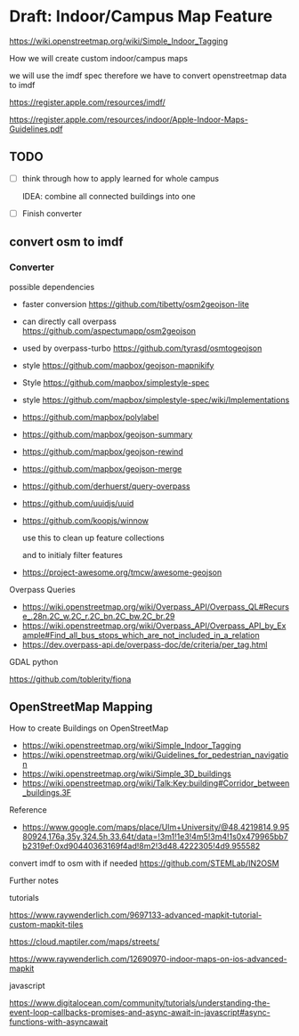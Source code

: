 # Draft: Indoor/Campus Map Feature



https://wiki.openstreetmap.org/wiki/Simple_Indoor_Tagging



How we will create custom indoor/campus maps

we will use the imdf spec therefore we have to convert openstreetmap data to imdf

https://register.apple.com/resources/imdf/

https://register.apple.com/resources/indoor/Apple-Indoor-Maps-Guidelines.pdf



## TODO

- [ ] think through how to apply learned for whole campus

  IDEA: combine all connected buildings into one

- [ ] Finish converter



## convert osm to imdf

### Converter

possible dependencies

- faster conversion https://github.com/tibetty/osm2geojson-lite

- can directly call overpass https://github.com/aspectumapp/osm2geojson

- used by overpass-turbo https://github.com/tyrasd/osmtogeojson

- style https://github.com/mapbox/geojson-mapnikify

- Style https://github.com/mapbox/simplestyle-spec

- style https://github.com/mapbox/simplestyle-spec/wiki/Implementations

- https://github.com/mapbox/polylabel

- https://github.com/mapbox/geojson-summary

- https://github.com/mapbox/geojson-rewind

- https://github.com/mapbox/geojson-merge

- https://github.com/derhuerst/query-overpass

- https://github.com/uuidjs/uuid

- https://github.com/koopjs/winnow

  use this to clean up feature collections

  and to initialy filter features

- https://project-awesome.org/tmcw/awesome-geojson



Overpass Queries

- https://wiki.openstreetmap.org/wiki/Overpass_API/Overpass_QL#Recurse_.28n.2C_w.2C_r.2C_bn.2C_bw.2C_br.29
- https://wiki.openstreetmap.org/wiki/Overpass_API/Overpass_API_by_Example#Find_all_bus_stops_which_are_not_included_in_a_relation
- https://dev.overpass-api.de/overpass-doc/de/criteria/per_tag.html

GDAL python

https://github.com/toblerity/fiona

## OpenStreetMap Mapping

How to create Buildings on OpenStreetMap

- https://wiki.openstreetmap.org/wiki/Simple_Indoor_Tagging
- https://wiki.openstreetmap.org/wiki/Guidelines_for_pedestrian_navigation
- https://wiki.openstreetmap.org/wiki/Simple_3D_buildings
- https://wiki.openstreetmap.org/wiki/Talk:Key:building#Corridor_between_buildings.3F

Reference

- https://www.google.com/maps/place/Ulm+University/@48.4219814,9.9580924,176a,35y,324.5h,33.64t/data=!3m1!1e3!4m5!3m4!1s0x479965bb7b2319ef:0xd90440363169f4ad!8m2!3d48.4222305!4d9.955582





convert imdf to osm with if needed https://github.com/STEMLab/IN2OSM





Further notes

tutorials

https://www.raywenderlich.com/9697133-advanced-mapkit-tutorial-custom-mapkit-tiles

https://cloud.maptiler.com/maps/streets/

https://www.raywenderlich.com/12690970-indoor-maps-on-ios-advanced-mapkit



javascript

https://www.digitalocean.com/community/tutorials/understanding-the-event-loop-callbacks-promises-and-async-await-in-javascript#async-functions-with-asyncawait

